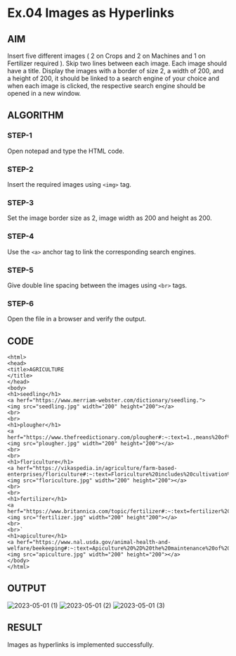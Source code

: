 # Ex.04 Images as Hyperlinks
## AIM
  Insert five different images ( 2 on Crops and 2 on Machines and 1 on Fertilizer required ). 
  Skip two lines between each image. Each image should have a title. 
  Display the images with a border of size 2, a width of 200, and a height of 200, 
  it should be linked to a search engine of your choice and when each image is clicked, 
  the respective search engine should be opened in a new window.

## ALGORITHM
### STEP-1
  Open notepad and type the HTML code.

### STEP-2
  Insert the required images using ```<img>``` tag.

### STEP-3
  Set the image border size as 2, image width as 200 and height as 200.

### STEP-4
  Use the ```<a>``` anchor tag to link the corresponding search engines.  

### STEP-5
  Give double line spacing between the images using ```<br>``` tags.
  
### STEP-6
  Open the file in a browser and verify the output.
  
## CODE
~~~
<html>
<head>
<title>AGRICULTURE
</title>
</head>
<body>
<h1>seedling</h1>
<a herf="https://www.merriam-webster.com/dictionary/seedling.">
<img src="seedling.jpg" width="200" height="200"></a>
<br>
<br>
<h1>plougher</h1>
<a herf="https://www.thefreedictionary.com/plougher#:~:text=1.,means%20of%20a%20strong%20blade.">
<img src="plougher.jpg" width="200" height="200"></a>
<br>
<br>
<h1>floriculture</h1>
<a herf="https://vikaspedia.in/agriculture/farm-based-enterprises/floriculture#:~:text=Floriculture%20includes%20cultivation%20of%20flowering,%2C%20cuttings%2C%20budding%20and%20grafting.">
<img src="floriculture.jpg" width="200" height="200"></a>
<br>
<br>
<h1>fertilizer</h1>
<a herf="https://www.britannica.com/topic/fertilizer#:~:text=fertilizer%2C%20natural%20or%20artificial%20substance,the%20soil%20by%20previous%20crops.">
<img src="fertilizer.jpg" width="200" height"200"></a>
<br>
<br>`
<h1>apiculture</h1>
<a herf="https://www.nal.usda.gov/animal-health-and-welfare/beekeeping#:~:text=Apiculture%20%2D%20the%20maintenance%20of%20honeybees,of%20bees%20to%20other%20beekeepers.">
<img src="apiculture.jpg" width="200" height="200"></a>
</body>
</html>
~~~
## OUTPUT
![2023-05-01 (1)](https://user-images.githubusercontent.com/127816514/235448007-e581d264-108e-4095-acb4-5a49cba10830.png)
![2023-05-01 (2)](https://user-images.githubusercontent.com/127816514/235448034-026f2c25-1ece-48e3-8292-de198a131d5c.png)
![2023-05-01 (3)](https://user-images.githubusercontent.com/127816514/235448085-45cf42c8-0a74-4be1-9886-415d5370ed24.png)


## RESULT
 Images as hyperlinks is implemented successfully.
